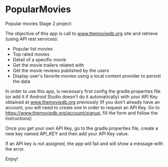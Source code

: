 # PopularMovies
Popular movies Stage 2 project

The objective of this app is call to www.themoviedb.org site and retrieve (using API rest services):

- Popular list movies
- Top rated movies
- Detail of a specific movie
- Get the movie trailers related with
- Get the movie reviews published by the users
- Display user's favorite movies using a local content provider to persist the data

In order to use this app, is necessary first config the gradle.properties file (or add it if Android Studio doesn't do it automatically) with your API Key obtained at www.themoviedb.org previously (If you don’t already have an account, you will need to create one in order to request an API Key. Go to https://www.themoviedb.org/account/signup, fill the form and follow the instructions)

Once you get your own API Key, go to the gradle.properties file, create a new key named API_KEY and then add your API Key value.

If an API key is not assigned, the app will fail and will show a message with the error.

Enjoy!
